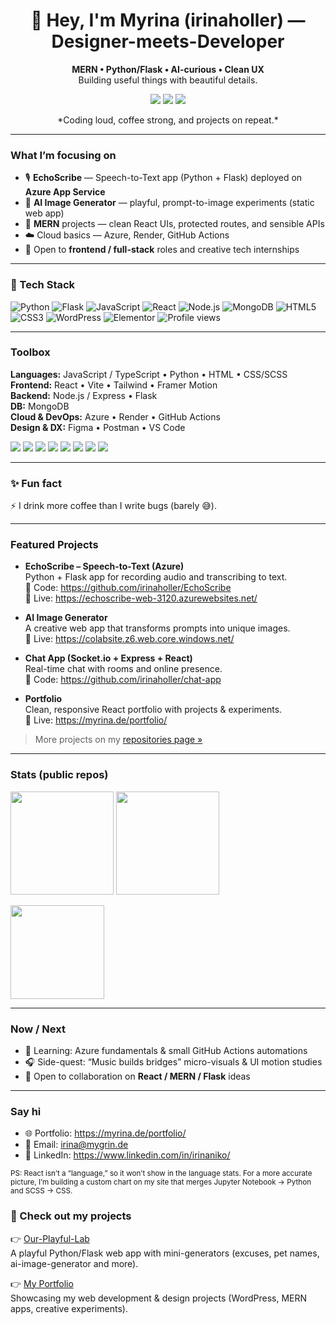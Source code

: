 <!-- Hero -->
<h1 align="center">🤘 Hey, I'm Myrina (irinaholler) — Designer-meets-Developer</h1>
<p align="center">
  <strong>MERN • Python/Flask • AI-curious • Clean UX</strong><br/>
  Building useful things with beautiful details.
</p>

<p align="center">
  <a href="https://myrina.de/portfolio/"><img src="https://img.shields.io/badge/Portfolio-myrina.de-ff4db8?style=for-the-badge" /></a>
  <a href="https://github.com/irinaholler?tab=repositories"><img src="https://img.shields.io/badge/Repos-@irinaholler-00d1ff?style=for-the-badge" /></a>
  <img src="https://komarev.com/ghpvc/?username=irinaholler&style=for-the-badge&color=grey" />
</p>

<p align="center">*Coding loud, coffee strong, and projects on repeat.*</p>

---

### What I’m focusing on
- 🎙️ **EchoScribe** — Speech-to-Text app (Python + Flask) deployed on **Azure App Service**
- 🧪 **AI Image Generator** — playful, prompt-to-image experiments (static web app)
- 🧩 **MERN** projects — clean React UIs, protected routes, and sensible APIs
- ☁️ Cloud basics — Azure, Render, GitHub Actions
- 💼 Open to **frontend / full-stack** roles and creative tech internships

---

### 🚀 Tech Stack

<!-- Core -->
![Python](https://img.shields.io/badge/Python-3776AB?logo=python&logoColor=white)
![Flask](https://img.shields.io/badge/Flask-000000?logo=flask&logoColor=white)
![JavaScript](https://img.shields.io/badge/JavaScript-F7DF1E?logo=javascript&logoColor=black)
![React](https://img.shields.io/badge/React-20232A?logo=react&logoColor=61DAFB)
![Node.js](https://img.shields.io/badge/Node.js-43853D?logo=node-dot-js&logoColor=white)
![MongoDB](https://img.shields.io/badge/MongoDB-4EA94B?logo=mongodb&logoColor=white)
![HTML5](https://img.shields.io/badge/HTML5-E34F26?logo=html5&logoColor=white)
![CSS3](https://img.shields.io/badge/CSS3-1572B6?logo=css3&logoColor=white)
![WordPress](https://img.shields.io/badge/WordPress-21759B?logo=wordpress&logoColor=white)
![Elementor](https://img.shields.io/badge/Elementor-92003B?logo=elementor&logoColor=white)
![Profile views](https://komarev.com/ghpvc/?username=irinaholler&style=flat-square&color=ffb86c)


---

### Toolbox
**Languages:** JavaScript / TypeScript • Python • HTML • CSS/SCSS  
**Frontend:** React • Vite • Tailwind • Framer Motion  
**Backend:** Node.js / Express • Flask  
**DB:** MongoDB  
**Cloud & DevOps:** Azure • Render • GitHub Actions  
**Design & DX:** Figma • Postman • VS Code

<p>
  <img src="https://img.shields.io/badge/JavaScript-161b22?logo=javascript&logoColor=f7df1e&style=flat" />
  <img src="https://img.shields.io/badge/TypeScript-161b22?logo=typescript&logoColor=2f74c0&style=flat" />
  <img src="https://img.shields.io/badge/Python-161b22?logo=python&logoColor=ffd343&style=flat" />
  <img src="https://img.shields.io/badge/React-161b22?logo=react&logoColor=61dafb&style=flat" />
  <img src="https://img.shields.io/badge/Flask-161b22?logo=flask&logoColor=white&style=flat" />
  <img src="https://img.shields.io/badge/MongoDB-161b22?logo=mongodb&logoColor=4caf50&style=flat" />
  <img src="https://img.shields.io/badge/Tailwind-161b22?logo=tailwindcss&logoColor=38bdf8&style=flat" />
  <img src="https://img.shields.io/badge/Azure-161b22?logo=microsoftazure&logoColor=0089d6&style=flat" />
</p>


---

### ✨ Fun fact
⚡ I drink more coffee than I write bugs (barely 😅).  

---

### Featured Projects
- **EchoScribe – Speech-to-Text (Azure)**  
  Python + Flask app for recording audio and transcribing to text.  
  🔗 Code: https://github.com/irinaholler/EchoScribe  
  🔴 Live: https://echoscribe-web-3120.azurewebsites.net/

- **AI Image Generator**  
  A creative web app that transforms prompts into unique images.  
  🔴 Live: https://colabsite.z6.web.core.windows.net/

- **Chat App (Socket.io + Express + React)**  
  Real-time chat with rooms and online presence.  
  🔗 Code: https://github.com/irinaholler/chat-app

- **Portfolio**  
  Clean, responsive React portfolio with projects & experiments.  
  🔴 Live: https://myrina.de/portfolio/

> More projects on my [repositories page »](https://github.com/irinaholler?tab=repositories)

---

### Stats (public repos)
<p>
  <img height="165" src="https://github-readme-stats.vercel.app/api?username=irinaholler&show_icons=true&theme=radical&hide_border=true" />
  <img height="165" src="https://streak-stats.demolab.com?user=irinaholler&theme=radical&hide_border=true" />
</p>

<!-- Note: “Top languages” is bytes per language in public repos (not time spent). 
     Hidden: Jupyter Notebook & SCSS to better reflect actual usage. -->
<p>
  <img height="150" src="https://github-readme-stats.vercel.app/api/top-langs/?username=irinaholler&layout=compact&theme=radical&hide_border=true&hide=Jupyter%20Notebook,SCSS" />
</p>

---

### Now / Next
- 📘 Learning: Azure fundamentals & small GitHub Actions automations  
- 🎧 Side-quest: “Music builds bridges” micro-visuals & UI motion studies  
- 🤝 Open to collaboration on **React / MERN / Flask** ideas

---

### Say hi
- 🌐 Portfolio: https://myrina.de/portfolio/  
- 💌 Email: irina@mygrin.de  
- 💼 LinkedIn: https://www.linkedin.com/in/irinaniko/

<sub>PS: React isn’t a “language,” so it won’t show in the language stats. 
For a more accurate picture, I’m building a custom chart on my site that merges 
Jupyter Notebook → Python and SCSS → CSS.</sub>

### 📌 Check out my projects

👉 [Our-Playful-Lab](https://github.com/irinaholler/Our-Playful-Lab)  
A playful Python/Flask web app with mini-generators (excuses, pet names, ai-image-generator and more).  

👉 [My Portfolio](https://myrina.de/portfolio/)  
Showcasing my web development & design projects (WordPress, MERN apps, creative experiments).

